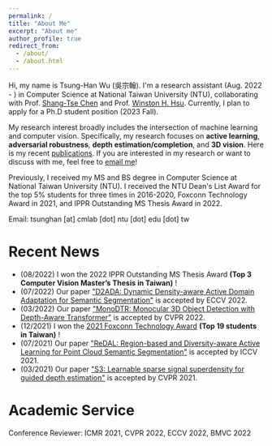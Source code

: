 ```yaml
---
permalink: /
title: "About Me"
excerpt: "About me"
author_profile: true
redirect_from: 
  - /about/
  - /about.html
---
```


Hi, my name is Tsung-Han Wu (吳宗翰). I'm a research assistant (Aug. 2022 - ) in Computer Science at National Taiwan University (NTU), collaborating with Prof. [Shang-Tse Chen](https://www.csie.ntu.edu.tw/~stchen/) and Prof. [Winston H. Hsu](https://winstonhsu.info/). Currently, I plan to apply for a Ph.D student position (2023 Fall).

My research interest broadly includes the intersection of machine learning and computer vision. Specifically, my research focuses on **active learning**, **adversarial robustness**, **depth estimation/completion**, and **3D vision**. Here is my recent [publications](https://tsunghan-wu.github.io/publications/). If you are interested in my research or want to discuss with me, feel free to [email me](tsunghan@cmlab.csie.ntu.edu.tw)!

Previously, I received my MS and BS degree in Computer Science at National Taiwan University (NTU). I received the NTU Dean's List Award for the top 5% students for three times in 2016-2020, Foxconn Technology Award in 2021, and IPPR Outstanding MS Thesis Award in 2022.

Email: tsunghan [at] cmlab [dot] ntu [dot] edu [dot] tw

Recent News
=====

- (08/2022) I won the 2022 IPPR Outstanding MS Thesis Award **(Top 3 Computer Vision Master’s Thesis in Taiwan)** !
- (07/2022) Our paper ["D2ADA: Dynamic Density-aware Active Domain Adaptation for Semantic Segmentation"](https://arxiv.org/abs/2202.06484) is accepted by ECCV 2022.
- (03/2022) Our paper ["MonoDTR: Monocular 3D Object Detection with Depth-Aware Transformer"](https://arxiv.org/abs/2203.10981) is accepted by CVPR 2022.
- (12/2021) I won the [2021 Foxconn Technology Award](https://www.facebook.com/foxconnscholarship/photos/a.316005262172506/1316061712166851/) **(Top 19 students in Taiwan)** !
- (07/2021) Our paper ["ReDAL: Region-based and Diversity-aware Active Learning for Point Cloud Semantic Segmentation"](https://arxiv.org/abs/2107.11769) is accepted by ICCV 2021.
- (03/2021) Our paper ["S3: Learnable sparse signal superdensity for guided depth estimation"](https://arxiv.org/abs/2103.02396) is accepted by CVPR 2021.

Academic Service
=====
Conference Reviewer: ICMR 2021, CVPR 2022, ECCV 2022, BMVC 2022
